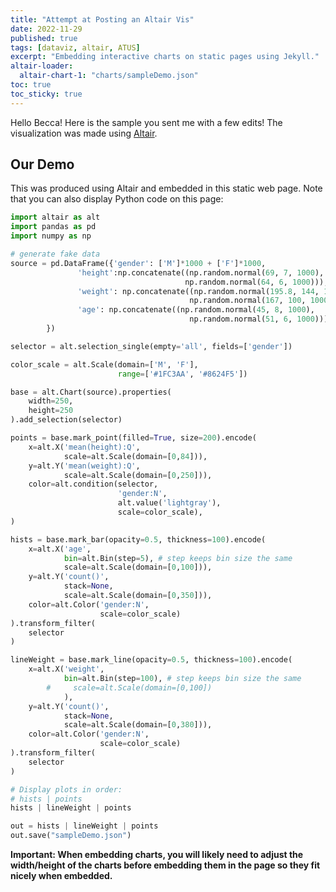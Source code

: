 ```yaml
---
title: "Attempt at Posting an Altair Vis"
date: 2022-11-29
published: true
tags: [dataviz, altair, ATUS]
excerpt: "Embedding interactive charts on static pages using Jekyll."
altair-loader:
  altair-chart-1: "charts/sampleDemo.json"
toc: true
toc_sticky: true
---
```


Hello Becca! Here is the sample you sent me with a few edits! The visualization was made using [Altair](https://altair-viz.github.io).

## Our Demo

<div id="altair-chart-1"></div>

This was produced using Altair and embedded in this static web page. Note that you can also display Python code on this page:

```python
import altair as alt
import pandas as pd
import numpy as np

# generate fake data
source = pd.DataFrame({'gender': ['M']*1000 + ['F']*1000,
               'height':np.concatenate((np.random.normal(69, 7, 1000),
                                       np.random.normal(64, 6, 1000))),
               'weight': np.concatenate((np.random.normal(195.8, 144, 1000),
                                        np.random.normal(167, 100, 1000))),
               'age': np.concatenate((np.random.normal(45, 8, 1000),
                                        np.random.normal(51, 6, 1000)))
        })

selector = alt.selection_single(empty='all', fields=['gender'])

color_scale = alt.Scale(domain=['M', 'F'],
                        range=['#1FC3AA', '#8624F5'])

base = alt.Chart(source).properties(
    width=250,
    height=250
).add_selection(selector)

points = base.mark_point(filled=True, size=200).encode(
    x=alt.X('mean(height):Q',
            scale=alt.Scale(domain=[0,84])),
    y=alt.Y('mean(weight):Q',
            scale=alt.Scale(domain=[0,250])),
    color=alt.condition(selector,
                        'gender:N',
                        alt.value('lightgray'),
                        scale=color_scale),
)

hists = base.mark_bar(opacity=0.5, thickness=100).encode(
    x=alt.X('age',
            bin=alt.Bin(step=5), # step keeps bin size the same
            scale=alt.Scale(domain=[0,100])),
    y=alt.Y('count()',
            stack=None,
            scale=alt.Scale(domain=[0,350])),
    color=alt.Color('gender:N',
                    scale=color_scale)
).transform_filter(
    selector
)

lineWeight = base.mark_line(opacity=0.5, thickness=100).encode(
    x=alt.X('weight',
            bin=alt.Bin(step=100), # step keeps bin size the same
        #     scale=alt.Scale(domain=[0,100])
            ),
    y=alt.Y('count()',
            stack=None,
            scale=alt.Scale(domain=[0,380])),
    color=alt.Color('gender:N',
                    scale=color_scale)
).transform_filter(
    selector
)

# Display plots in order:
# hists | points
hists | lineWeight | points

out = hists | lineWeight | points
out.save("sampleDemo.json")
```

**Important: When embedding charts, you will likely need to adjust the width/height of the charts before embedding them in the page so they fit nicely when embedded.**

